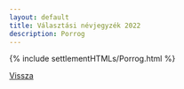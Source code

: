 ```yaml
---
layout: default
title: Választási névjegyzék 2022
description: Porrog
---
```


{% include settlementHTMLs/Porrog.html %}

[Vissza](../)
